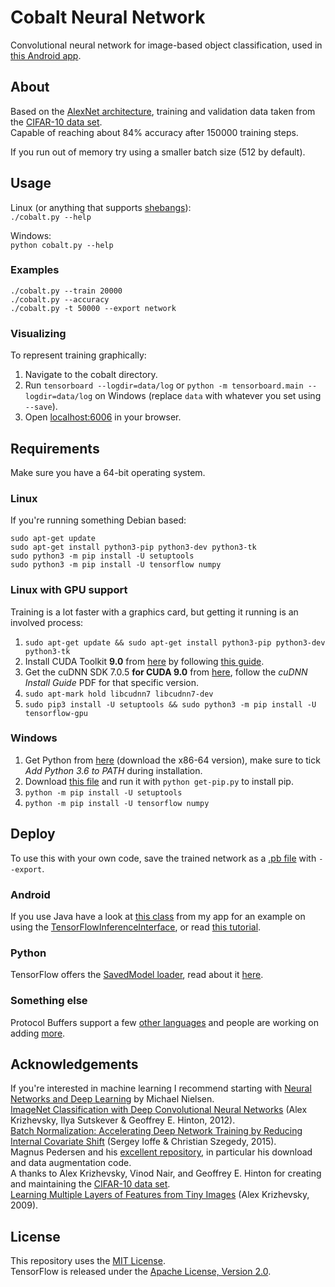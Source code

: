# Cobalt Neural Network

Convolutional neural network for image-based object classification, used in [this Android app](https://github.com/cnvx/argon).

## About

Based on the [AlexNet architecture](https://papers.nips.cc/paper/4824-imagenet-classification-with-deep-convolutional-neural-networks.pdf), training and validation data taken from the [CIFAR-10 data set](https://www.cs.toronto.edu/~kriz/cifar.html).  
Capable of reaching about 84% accuracy after 150000 training steps.

If you run out of memory try using a smaller batch size (512 by default).

## Usage

Linux (or anything that supports [shebangs](https://en.wikipedia.org/wiki/Shebang_(Unix))):  
`./cobalt.py --help`

Windows:  
`python cobalt.py --help`

### Examples

`./cobalt.py --train 20000`  
`./cobalt.py --accuracy`  
`./cobalt.py -t 50000 --export network`

### Visualizing

To represent training graphically:

1. Navigate to the cobalt directory.
2. Run `tensorboard --logdir=data/log` or `python -m tensorboard.main --logdir=data/log` on Windows (replace `data` with whatever you set using `--save`).
3. Open [localhost:6006](http://localhost:6006/) in your browser.

## Requirements

Make sure you have a 64-bit operating system.

### Linux

If you're running something Debian based:

```
sudo apt-get update
sudo apt-get install python3-pip python3-dev python3-tk
sudo python3 -m pip install -U setuptools
sudo python3 -m pip install -U tensorflow numpy
```

### Linux with GPU support

Training is a lot faster with a graphics card, but getting it running is an involved process:

1. `sudo apt-get update && sudo apt-get install python3-pip python3-dev python3-tk`
2. Install CUDA Toolkit **9.0** from [here](https://developer.nvidia.com/cuda-zone) by following [this guide](https://docs.nvidia.com/cuda/cuda-installation-guide-linux/).
3. Get the cuDNN SDK 7.0.5 **for CUDA 9.0** from [here](https://developer.nvidia.com/rdp/cudnn-archive), follow the *cuDNN Install Guide* PDF for that specific version.
4. `sudo apt-mark hold libcudnn7 libcudnn7-dev`
5. `sudo pip3 install -U setuptools && sudo python3 -m pip install -U tensorflow-gpu`

### Windows

1. Get Python from [here](https://www.python.org/downloads/release/python-365/) (download the x86-64 version), make sure to tick *Add Python 3.6 to PATH* during installation.
2. Download [this file](https://bootstrap.pypa.io/get-pip.py) and run it with `python get-pip.py` to install pip.
3. `python -m pip install -U setuptools`
4. `python -m pip install -U tensorflow numpy`

## Deploy

To use this with your own code, save the trained network as a [.pb file](https://developers.google.com/protocol-buffers/) with `--export`.

### Android

If you use Java have a look at [this class](https://github.com/cnvx/argon/blob/master/app/src/main/java/com/example/cnvx/argon/CobaltClassifier.java) from my app for an example on using the [TensorFlowInferenceInterface](https://github.com/tensorflow/tensorflow/blob/master/tensorflow/contrib/android/java/org/tensorflow/contrib/android/TensorFlowInferenceInterface.java), or read [this tutorial](https://medium.com/capital-one-developers/using-a-pre-trained-tensorflow-model-on-android-e747831a3d6).

### Python

TensorFlow offers the [SavedModel loader](https://www.tensorflow.org/api_docs/python/tf/saved_model/loader), read about it [here](https://www.tensorflow.org/programmers_guide/saved_model#apis_to_build_and_load_a_savedmodel).

### Something else

Protocol Buffers support a few [other languages](https://developers.google.com/protocol-buffers/docs/tutorials) and people are working on adding [more](https://github.com/google/protobuf/blob/master/docs/third_party.md).

## Acknowledgements

If you're interested in machine learning I recommend starting with [Neural Networks and Deep Learning](http://neuralnetworksanddeeplearning.com) by Michael Nielsen.  
[ImageNet Classification with Deep Convolutional Neural Networks](https://papers.nips.cc/paper/4824-imagenet-classification-with-deep-convolutional-neural-networks.pdf) (Alex Krizhevsky, Ilya Sutskever & Geoffrey E. Hinton, 2012).  
[Batch Normalization: Accelerating Deep Network Training by Reducing Internal Covariate Shift](https://arxiv.org/pdf/1502.03167v3.pdf) (Sergey Ioffe & Christian Szegedy, 2015).  
Magnus Pedersen and his [excellent repository](https://github.com/Hvass-Labs/TensorFlow-Tutorials), in particular his download and data augmentation code.  
A thanks to Alex Krizhevsky, Vinod Nair, and Geoffrey E. Hinton for creating and maintaining the [CIFAR-10 data set](https://www.cs.toronto.edu/~kriz/cifar.html).  
[Learning Multiple Layers of Features from Tiny Images](https://www.cs.toronto.edu/~kriz/learning-features-2009-TR.pdf) (Alex Krizhevsky, 2009).

## License

This repository uses the [MIT License](LICENSE).  
TensorFlow is released under the [Apache License, Version 2.0](https://github.com/tensorflow/tensorflow/blob/master/LICENSE).
